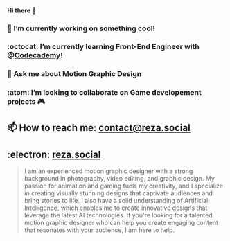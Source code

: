 #### Hi there 👋

### 🔭 I’m currently working on something cool!
### :octocat: I’m currently learning Front-End Engineer with @[Codecademy](https://github.com/Codecademy)!
### 💬 Ask me about Motion Graphic Design
### :atom: I’m looking to collaborate on Game developement projects 🎮
## 📫 How to reach me: contact@reza.social
## :electron: [reza.social](https//:reza.social)
>I am an experienced motion graphic designer with a strong background in photography, video editing, and graphic design. My passion for animation and gaming fuels my creativity, and I specialize in creating visually stunning designs that captivate audiences and bring stories to life. I also have a solid understanding of Artificial Intelligence, which enables me to create innovative designs that leverage the latest AI technologies. If you're looking for a talented motion graphic designer who can help you create engaging content that resonates with your audience, I am here to help.
<!--
**l2eza/l2eza** is a ✨ _special_ ✨ repository because its `README.md` (this file) appears on your GitHub profile.

Here are some ideas to get you started:

- 🔭 I’m currently working on ...
- 🌱 I’m currently learning ...
- 👯 I’m looking to collaborate on ...
- 🤔 I’m looking for help with ...
- 💬 Ask me about ...
- 📫 How to reach me: ...
- 😄 Pronouns: ...
- ⚡ Fun fact: ...
-->
